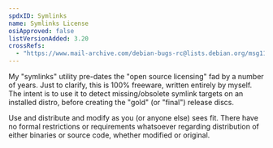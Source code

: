 ```yaml
---
spdxID: Symlinks
name: Symlinks License
osiApproved: false
listVersionAdded: 3.20
crossRefs: 
  - "https://www.mail-archive.com/debian-bugs-rc@lists.debian.org/msg11494.html"
---
```


My "symlinks" utility pre-dates the "open source licensing" fad by a number of years. Just to clarify, this is 100% freeware, written entirely by myself. The intent is to use it to detect missing/obsolete symlink targets on an installed distro, before creating the "gold" (or "final") release discs.

Use and distribute and modify as you (or anyone else) sees fit. There have no formal restrictions or requirements whatsoever regarding distribution of either binaries or source code, whether modified or original.
